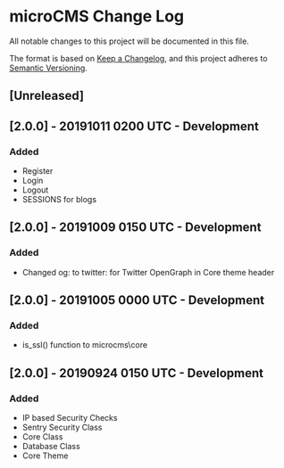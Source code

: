 # microCMS Change Log
All notable changes to this project will be documented in this file.

The format is based on [Keep a Changelog](https://keepachangelog.com/en/1.0.0/),
and this project adheres to [Semantic Versioning](https://semver.org/spec/v2.0.0.html).

## [Unreleased]

## [2.0.0] - 20191011 0200 UTC - Development

### Added
- Register
- Login
- Logout
- SESSIONS for blogs

## [2.0.0] - 20191009 0150 UTC - Development

### Added
- Changed og: to twitter: for Twitter OpenGraph in Core theme header

## [2.0.0] - 20191005 0000 UTC - Development

### Added
- is_ssl() function to microcms\core

## [2.0.0] - 20190924 0150 UTC - Development

### Added
- IP based Security Checks
- Sentry Security Class
- Core Class
- Database Class
- Core Theme
